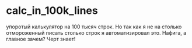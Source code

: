 # calc_in_100k_lines
упоротый калькулятор на 100 тысяч строк. Но так как я не на столько отмороженный писать столько строк я автоматизировал это.
Нафига, а главное зачем? Черт знает!

